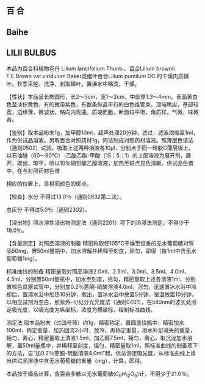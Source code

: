 ## 百 合

## Baihe

## LILII BULBUS

本品为百合科植物卷丹 Lilium lancifolium Thunb.、百合Lilium brownii F.E.Brown var.viridulum Baker或细叶百合Lilium pumilum DC.的干燥肉质鳞叶。秋季采挖，洗净，剥取鳞叶，置沸水中略烫，干燥。

【性状】本品呈长椭圆形，长2～5cm，宽1～2cm，中部厚1.3～4mm。表面黄白色至淡棕黄色，有的微带紫色，有数条纵直平行的白色维管束。顶端稍尖，基部较宽，边缘薄，微波状，略向内弯曲。质硬而脆，断面较平坦，角质样。气微，味微苦。

【鉴别】取本品粉末1g，加甲醇10ml，超声处理20分钟，滤过，滤液浓缩至1ml，作为供试品溶液。另取百合对照药材1g，同法制成对照药材溶液。照薄层色谱法（通则0502）试验，吸取上述两种溶液各10μl，分别点于同一硅胶G薄层板上，以石油醚（60～90℃）-乙酸乙酯-甲酸（15：5：1）的上层溶液为展开剂，展开，取出，晾干，喷以10％磷钼酸乙醇溶液，加热至斑点显色清晰。供试品色谱中，在与对照药材色谱

相应的位置上，显相同颜色的斑点。

【检查】水分 不得过13.0％（通则0832第二法）。

总灰分 不得过5.0％（通则2302）。

【浸出物】照水溶性浸出物测定法（通则2201）项下的冷浸法测定，不得少于18.0％。

【含量测定】对照品溶液的制备 精密称取经105℃干燥至恒重的无水葡萄糖对照品50mg，置50ml量瓶中，加水溶解并稀释至刻度，摇匀，即得（每1ml中含无水葡萄糖1mg）。

标准曲线的制备 精密量取对照品溶液2.0ml、2.5ml、3.0ml、3.5ml、4.0ml、4.5ml，分别置50ml量瓶中，加水至刻度，摇匀，精密量取上述各溶液1ml，分别置棕色具塞试管中，分别加0.2％蒽酮-硫酸溶液4.0ml，混匀，迅速置冰水浴中冷却后，置沸水浴中加热10分钟，取出，置冰水浴中放置5分钟，室温放置10分钟，以相应试剂为空白，照紫外-可见分光光度法（通则0401），在580nm的波长处测定吸光度，以吸光度为纵坐标，浓度为横坐标，绘制标准曲线。

测定法 取本品粉末（过四号筛）约1g，精密称定，置圆底烧瓶中，精密加水100ml，称定重量，加热回流2小时，放冷，再称定重量，用水补足减失的重量，摇匀，离心，精密量取上清液1.5ml，加乙醇7.5ml，摇匀，离心，取沉淀加水溶解，置50ml量瓶中，并稀释至刻度，摇匀，精密量取1ml，照标准曲线的制备项下的方法，自“加0.2％蒽酮-硫酸溶液4.0ml”起，依法测定吸光度，从标准曲线上读出供试品溶液中含无水葡萄糖的重量（mg），计算，即得。

本品按干燥品计算，含百合多糖以无水葡萄糖$( C _ { 6 } H _ { 1 2 } O _ { 6 } )$计，不得少于21.0％。
